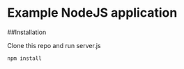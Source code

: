 # Example NodeJS application

##Installation

Clone this repo and run server.js

``` 
npm install
```

